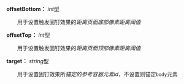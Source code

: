 **offsetBottom：** *int*型

　　用于设置触发固钉效果的*距离页面底部像素距离阈值*

**offsetTop：** *int*型

　　用于设置触发固钉效果的*距离页面顶部像素距离阈值*

**target：** *string*型

　　用于设置固钉效果所*锚定的参考容器元素id*，不设置则锚定`body`元素

